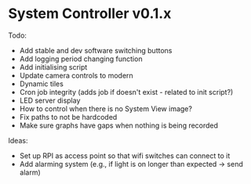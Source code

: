 # System Controller v0.1.x

Todo:
- Add stable and dev software switching buttons
- Add logging period changing function
- Add initialising script
- Update camera controls to modern
- Dynamic tiles
- Cron job integrity (adds job if doesn't exist - related to init script?)
- LED server display
- How to control when there is no System View image?
- Fix paths to not be hardcoded
- Make sure graphs have gaps when nothing is being recorded

Ideas:
- Set up RPI as access point so that wifi switches can connect to it
- Add alarming system (e.g., if light is on longer than expected -> send alarm)
